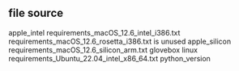 
## file source

apple_intel         requirements_macOS_12.6_intel_i386.txt
                    requirements_macOS_12.6_rosetta_i386.txt is unused
apple_silicon       requirements_macOS_12.6_silicon_arm.txt
glovebox
linux               requirements_Ubuntu_22.04_intel_x86_64.txt
python_version
